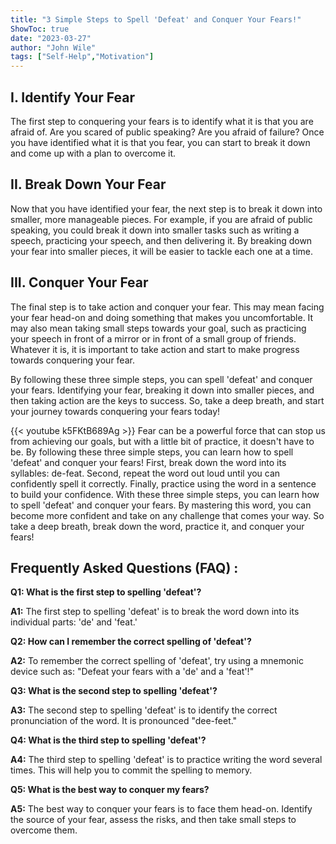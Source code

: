 ```yaml
---
title: "3 Simple Steps to Spell 'Defeat' and Conquer Your Fears!"
ShowToc: true 
date: "2023-03-27"
author: "John Wile" 
tags: ["Self-Help","Motivation"]
---
```

## I. Identify Your Fear

The first step to conquering your fears is to identify what it is that you are afraid of. Are you scared of public speaking? Are you afraid of failure? Once you have identified what it is that you fear, you can start to break it down and come up with a plan to overcome it. 

## II. Break Down Your Fear

Now that you have identified your fear, the next step is to break it down into smaller, more manageable pieces. For example, if you are afraid of public speaking, you could break it down into smaller tasks such as writing a speech, practicing your speech, and then delivering it. By breaking down your fear into smaller pieces, it will be easier to tackle each one at a time. 

## III. Conquer Your Fear

The final step is to take action and conquer your fear. This may mean facing your fear head-on and doing something that makes you uncomfortable. It may also mean taking small steps towards your goal, such as practicing your speech in front of a mirror or in front of a small group of friends. Whatever it is, it is important to take action and start to make progress towards conquering your fear. 

By following these three simple steps, you can spell 'defeat' and conquer your fears. Identifying your fear, breaking it down into smaller pieces, and then taking action are the keys to success. So, take a deep breath, and start your journey towards conquering your fears today!

{{< youtube k5FKtB689Ag >}} 
Fear can be a powerful force that can stop us from achieving our goals, but with a little bit of practice, it doesn't have to be. By following these three simple steps, you can learn how to spell 'defeat' and conquer your fears! First, break down the word into its syllables: de-feat. Second, repeat the word out loud until you can confidently spell it correctly. Finally, practice using the word in a sentence to build your confidence. With these three simple steps, you can learn how to spell 'defeat' and conquer your fears. By mastering this word, you can become more confident and take on any challenge that comes your way. So take a deep breath, break down the word, practice it, and conquer your fears!

## Frequently Asked Questions (FAQ) :
**Q1: What is the first step to spelling 'defeat'?**

**A1:** The first step to spelling 'defeat' is to break the word down into its individual parts: 'de' and 'feat.' 

**Q2: How can I remember the correct spelling of 'defeat'?**

**A2:** To remember the correct spelling of 'defeat', try using a mnemonic device such as: "Defeat your fears with a 'de' and a 'feat'!" 

**Q3: What is the second step to spelling 'defeat'?**

**A3:** The second step to spelling 'defeat' is to identify the correct pronunciation of the word. It is pronounced "dee-feet." 

**Q4: What is the third step to spelling 'defeat'?**

**A4:** The third step to spelling 'defeat' is to practice writing the word several times. This will help you to commit the spelling to memory. 

**Q5: What is the best way to conquer my fears?**

**A5:** The best way to conquer your fears is to face them head-on. Identify the source of your fear, assess the risks, and then take small steps to overcome them.





